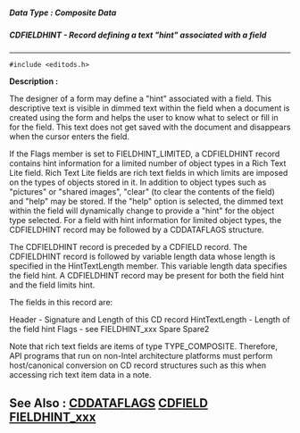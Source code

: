 ##### Data Type : Composite Data
##### CDFIELDHINT - Record defining a text "hint" associated with a field
---
```
#include <editods.h>
```
**Description :**

The designer of a form may define a "hint" associated with a field. This 
descriptive text is visible in dimmed text within the field when a document is 
created using the form and helps the user to know what to select or fill in for 
the field. This text does not get saved with the document and disappears when 
the cursor enters the field.  

If the Flags member is set to FIELDHINT_LIMITED, a CDFIELDHINT record contains 
hint information for a limited number of object types in a Rich Text Lite 
field. Rich Text Lite fields are rich text fields in which limits are imposed 
on the types of objects stored in it.  In addition to object types such as 
"pictures" or "shared images", "clear" (to clear the contents of the field) and 
"help" may be stored.  If the "help" option is selected, the dimmed text within 
the field will dynamically change to provide a "hint" for the object type 
selected. For a field with hint information for limited object types, the 
CDFIELDHINT record may be followed by a CDDATAFLAGS structure. 

The CDFIELDHINT record is preceded by a CDFIELD record. The CDFIELDHINT record 
is followed by variable length data whose length is specified in the 
HintTextLength member. This variable length data specifies the field hint. A 
CDFIELDHINT record may be present for both the field hint and the field limits 
hint. 

The fields in this record are:

Header - Signature and Length of this CD record
HintTextLength - Length of the field hint
Flags - see FIELDHINT_xxx
Spare
Spare2

Note that rich text fields are items of type TYPE_COMPOSITE.  Therefore, API 
programs that run on non-Intel architecture platforms must perform 
host/canonical conversion on CD record structures such as this when accessing 
rich text item data in a note.

**See Also :**
[CDDATAFLAGS](/domino-c-api-docs/reference/Data/CDDATAFLAGS)
[CDFIELD](/domino-c-api-docs/reference/Data/CDFIELD)
[FIELDHINT_xxx](/domino-c-api-docs/reference/Symb/FIELDHINT_xxx)
---
